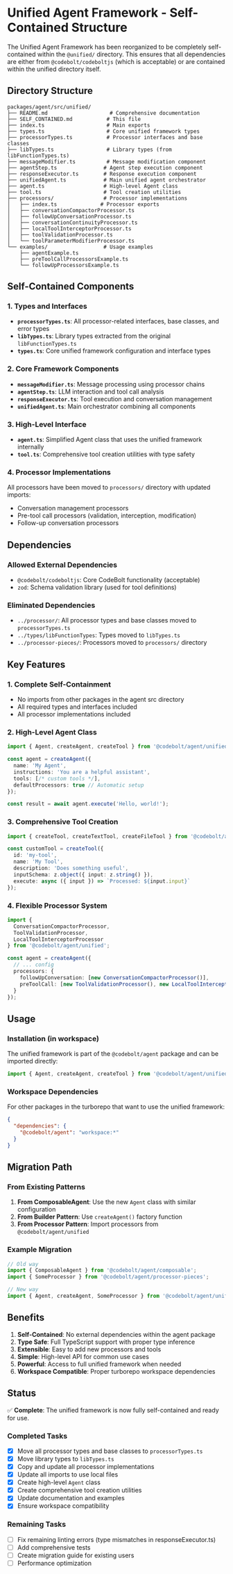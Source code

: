 # Unified Agent Framework - Self-Contained Structure

The Unified Agent Framework has been reorganized to be completely self-contained within the `@unified/` directory. This ensures that all dependencies are either from `@codebolt/codeboltjs` (which is acceptable) or are contained within the unified directory itself.

## Directory Structure

```
packages/agent/src/unified/
├── README.md                    # Comprehensive documentation
├── SELF_CONTAINED.md           # This file
├── index.ts                    # Main exports
├── types.ts                    # Core unified framework types
├── processorTypes.ts           # Processor interfaces and base classes
├── libTypes.ts                 # Library types (from libFunctionTypes.ts)
├── messageModifier.ts          # Message modification component
├── agentStep.ts               # Agent step execution component
├── responseExecutor.ts        # Response execution component
├── unifiedAgent.ts            # Main unified agent orchestrator
├── agent.ts                   # High-level Agent class
├── tool.ts                    # Tool creation utilities
├── processors/                # Processor implementations
│   ├── index.ts              # Processor exports
│   ├── conversationCompactorProcessor.ts
│   ├── followUpConversationProcessor.ts
│   ├── conversationContinuityProcessor.ts
│   ├── localToolInterceptorProcessor.ts
│   ├── toolValidationProcessor.ts
│   └── toolParameterModifierProcessor.ts
└── examples/                  # Usage examples
    ├── agentExample.ts
    ├── preToolCallProcessorsExample.ts
    └── followUpProcessorsExample.ts
```

## Self-Contained Components

### 1. Types and Interfaces
- **`processorTypes.ts`**: All processor-related interfaces, base classes, and error types
- **`libTypes.ts`**: Library types extracted from the original `libFunctionTypes.ts`
- **`types.ts`**: Core unified framework configuration and interface types

### 2. Core Framework Components
- **`messageModifier.ts`**: Message processing using processor chains
- **`agentStep.ts`**: LLM interaction and tool call analysis
- **`responseExecutor.ts`**: Tool execution and conversation management
- **`unifiedAgent.ts`**: Main orchestrator combining all components

### 3. High-Level Interface
- **`agent.ts`**: Simplified Agent class that uses the unified framework internally
- **`tool.ts`**: Comprehensive tool creation utilities with type safety

### 4. Processor Implementations
All processors have been moved to `processors/` directory with updated imports:
- Conversation management processors
- Pre-tool call processors (validation, interception, modification)
- Follow-up conversation processors

## Dependencies

### Allowed External Dependencies
- `@codebolt/codeboltjs`: Core CodeBolt functionality (acceptable)
- `zod`: Schema validation library (used for tool definitions)

### Eliminated Dependencies
- `../processor/`: All processor types and base classes moved to `processorTypes.ts`
- `../types/libFunctionTypes`: Types moved to `libTypes.ts`
- `../processor-pieces/`: Processors moved to `processors/` directory

## Key Features

### 1. Complete Self-Containment
- No imports from other packages in the agent src directory
- All required types and interfaces included
- All processor implementations included

### 2. High-Level Agent Class
```typescript
import { Agent, createAgent, createTool } from '@codebolt/agent/unified';

const agent = createAgent({
  name: 'My Agent',
  instructions: 'You are a helpful assistant',
  tools: [/* custom tools */],
  defaultProcessors: true // Automatic setup
});

const result = await agent.execute('Hello, world!');
```

### 3. Comprehensive Tool Creation
```typescript
import { createTool, createTextTool, createFileTool } from '@codebolt/agent/unified';

const customTool = createTool({
  id: 'my-tool',
  name: 'My Tool',
  description: 'Does something useful',
  inputSchema: z.object({ input: z.string() }),
  execute: async ({ input }) => `Processed: ${input.input}`
});
```

### 4. Flexible Processor System
```typescript
import { 
  ConversationCompactorProcessor,
  ToolValidationProcessor,
  LocalToolInterceptorProcessor 
} from '@codebolt/agent/unified';

const agent = createAgent({
  // ... config
  processors: {
    followUpConversation: [new ConversationCompactorProcessor()],
    preToolCall: [new ToolValidationProcessor(), new LocalToolInterceptorProcessor()]
  }
});
```

## Usage

### Installation (in workspace)
The unified framework is part of the `@codebolt/agent` package and can be imported directly:

```typescript
import { Agent, createAgent, createTool } from '@codebolt/agent/unified';
```

### Workspace Dependencies
For other packages in the turborepo that want to use the unified framework:

```json
{
  "dependencies": {
    "@codebolt/agent": "workspace:*"
  }
}
```

## Migration Path

### From Existing Patterns
1. **From ComposableAgent**: Use the new `Agent` class with similar configuration
2. **From Builder Pattern**: Use `createAgent()` factory function
3. **From Processor Pattern**: Import processors from `@codebolt/agent/unified`

### Example Migration
```typescript
// Old way
import { ComposableAgent } from '@codebolt/agent/composable';
import { SomeProcessor } from '@codebolt/agent/processor-pieces';

// New way
import { Agent, createAgent, SomeProcessor } from '@codebolt/agent/unified';
```

## Benefits

1. **Self-Contained**: No external dependencies within the agent package
2. **Type Safe**: Full TypeScript support with proper type inference
3. **Extensible**: Easy to add new processors and tools
4. **Simple**: High-level API for common use cases
5. **Powerful**: Access to full unified framework when needed
6. **Workspace Compatible**: Proper turborepo workspace dependencies

## Status

✅ **Complete**: The unified framework is now fully self-contained and ready for use.

### Completed Tasks
- [x] Move all processor types and base classes to `processorTypes.ts`
- [x] Move library types to `libTypes.ts`
- [x] Copy and update all processor implementations
- [x] Update all imports to use local files
- [x] Create high-level `Agent` class
- [x] Create comprehensive tool creation utilities
- [x] Update documentation and examples
- [x] Ensure workspace compatibility

### Remaining Tasks
- [ ] Fix remaining linting errors (type mismatches in responseExecutor.ts)
- [ ] Add comprehensive tests
- [ ] Create migration guide for existing users
- [ ] Performance optimization
